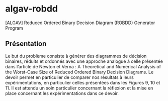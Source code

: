 # algav-robdd
[ALGAV] Reduced Ordered Binary Decision Diagram (ROBDD) Generator Program

## Présentation
Le but du problème consiste à générer des diagrammes de décision binaires, réduits et ordonnés avec
une approche analogue à celle présentée dans l’article de Newton et Verna :
A Theoretical and Numerical Analysis of the Worst-Case Size of Reduced Ordered Binary Decision Diagrams.
Le devoir permet en particulier de comparer nos résultats à leurs expérimentations, en particulier celles
présentées dans les Figures 9, 10 et 11.
Il est attendu un soin particulier concernant la réflexion et la mise en place concernant les expérimentations
dans ce devoir.
